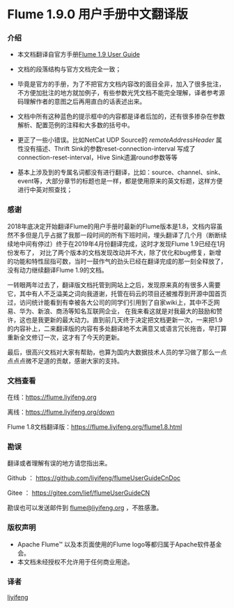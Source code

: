 # Flume 1.9.0 用户手册中文翻译版

### 介绍

- 本文档翻译自官方手册[Flume 1.9 User Guide](http://flume.apache.org/releases/content/1.9.0/FlumeUserGuide.html)
  
- 文档的段落结构与官方文档完全一致；
  
- 毕竟是官方的手册，为了不把官方文档内容改的面目全非，加入了很多批注，不方便加批注的地方就加例子，有些参数光凭文档不能完全理解，译者参考源码理解作者的意图之后再用直白的话表述出来。

- 文档中所有这种蓝色的提示框中的内容都是译者后加的，还有很多掺杂在参数解析、配置范例的注释和大多数的括号中。
  
- 更正了一些小错误。比如NetCat UDP Source的 *remoteAddressHeader* 属性没有描述、Thrift Sink的参数reset-connection-interval 写成了connection-reset-interval，Hive Sink遗漏round参数等等

- 基本上涉及到的专属名词都没有进行翻译，比如：source、channel、sink、event等，大部分章节的标题也是一样，都是使用原来的英文标题，这样方便进行中英对照查找；

### 感谢

2018年底决定开始翻译Flume的用户手册时最新的Flume版本是1.8，文档内容虽然不多但是几乎占据了我那一段时间的所有下班时间，埋头翻译了几个月（断断续续地中间有停过）终于在2019年4月份翻译完成，这时才发现Flume 1.9已经在1月份发布了，
对比了两个版本的文档发现改动并不大，除了优化和bug修复，新增的功能和特性屈指可数，当时一鼓作气的劲头已经在翻译完成的那一刻全释放了，没有动力继续翻译Flume 1.9的文档。

一转眼两年过去了，翻译版文档托管到网站上之后，发现原来真的有很多人需要它，其中有人不乏溢美之词向我道谢，托管在码云的项目还被推荐到开源中国首页过，访问统计能看到有幸被各大公司的同学们引用到了自家wiki上，其中不乏网易、华为、新浪、商汤等知名互联网企业，
在我来看这就是对我最大的鼓励和赞许，这也是我更新的最大动力。直到前几天终于决定把文档更新一次，一来把1.9的内容补上，二来翻译版的内容有多处翻译地不太满意又或语言冗长拖沓，早打算重新全文修订一次，这才有了今天的更新。

最后，很高兴文档对大家有帮助，也算为国内大数据技术人员的学习做了那么一点点点点微不足道的贡献，感谢大家的支持。

### 文档查看

在线：https://flume.liyifeng.org

离线：https://flume.liyifeng.org/down

Flume 1.8文档翻译版：https://flume.liyifeng.org/flume1.8.html

### 勘误

翻译或者理解有误的地方请您指出来。

Github ： https://github.com/liyifeng/flumeUserGuideCnDoc

Gitee  ： https://gitee.com/lief/flumeUserGuideCN

勘误也可以发送邮件到 flume@liyifeng.org ，不胜感激。

### 版权声明
- Apache Flume™ 以及本页面使用的Flume logo等都归属于Apache软件基金会。
- 本文档未经授权不允许用于任何商业用途。

### 译者
[liyifeng](https://www.liyifeng.org)
